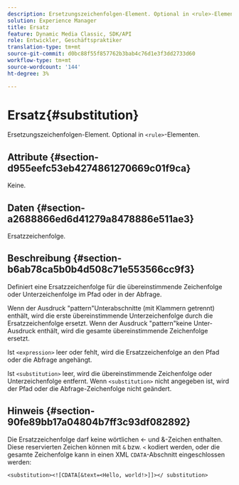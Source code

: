 ```yaml
---
description: Ersetzungszeichenfolgen-Element. Optional in <rule>-Elementen.
solution: Experience Manager
title: Ersatz
feature: Dynamic Media Classic, SDK/API
role: Entwickler, Geschäftspraktiker
translation-type: tm+mt
source-git-commit: d0bc88f55f857762b3bab4c76d1e3f3dd2733d60
workflow-type: tm+mt
source-wordcount: '144'
ht-degree: 3%

---
```



# Ersatz{#substitution}

Ersetzungszeichenfolgen-Element. Optional in `<rule>`-Elementen.

## Attribute {#section-d955eefc53eb4274861270669c01f9ca}

Keine.

## Daten {#section-a2688866ed6d41279a8478886e511ae3}

Ersatzzeichenfolge.

## Beschreibung {#section-b6ab78ca5b0b4d508c71e553566cc9f3}

Definiert eine Ersatzzeichenfolge für die übereinstimmende Zeichenfolge oder Unterzeichenfolge im Pfad oder in der Abfrage.

Wenn der Ausdruck &quot;pattern&quot;Unterabschnitte (mit Klammern getrennt) enthält, wird die erste übereinstimmende Unterzeichenfolge durch die Ersatzzeichenfolge ersetzt. Wenn der Ausdruck &quot;pattern&quot;keine Unter-Ausdruck enthält, wird die gesamte übereinstimmende Zeichenfolge ersetzt.

Ist `<expression>` leer oder fehlt, wird die Ersatzzeichenfolge an den Pfad oder die Abfrage angehängt.

Ist `<substitution>` leer, wird die übereinstimmende Zeichenfolge oder Unterzeichenfolge entfernt. Wenn `<substitution>` nicht angegeben ist, wird der Pfad oder die Abfrage-Zeichenfolge nicht geändert.

## Hinweis {#section-90fe89bb17a04804b7ff3c93df082892}

Die Ersatzzeichenfolge darf keine wörtlichen &lt;- und &amp;-Zeichen enthalten. Diese reservierten Zeichen können mit `&` bzw. `<` kodiert werden, oder die gesamte Zeichenfolge kann in einen XML `CDATA`-Abschnitt eingeschlossen werden:

`<substitution><![CDATA[&text=<Hello, world!>]]></ substitution>`
